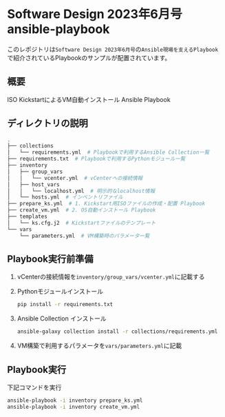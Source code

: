 # Software Design 2023年6月号 ansible-playbook

このレポジトリは`Software Design 2023年6月号`の`Ansible現場を支えるPlaybook`で紹介されているPlaybookのサンプルが配置されています。

## 概要

ISO KickstartによるVM自動インストール Ansible Playbook

## ディレクトリの説明

```bash
.
├── collections
│   └── requirements.yml  # Playbookで利用するAnsible Collection一覧
├── requirements.txt  # Playbookで利用するPythonモジュール一覧
├── inventory
│   ├── group_vars
│   │   └── vcenter.yml  # vCenterへの接続情報
│   ├── host_vars
│   │   └── localhost.yml  # 明示的なlocalhost情報
│   └── hosts.yml  # インベントリファイル
├── prepare_ks.yml  # 1. Kickstart用ISOファイルの作成・配置 Playbook
├── create_vm.yml  # 2. OS自動インストール Playbook
├── templates
│   └── ks.cfg.j2  # Kickstartファイルのテンプレート
└── vars
    └── parameters.yml  # VM構築時のパラメータ一覧
```

## Playbook実行前準備

1. vCenterの接続情報を`inventory/group_vars/vcenter.yml`に記載する

2. Pythonモジュールインストール

    ```bash
    pip install -r requirements.txt
    ```

3. Ansible Collection インストール

    ```bash
    ansible-galaxy collection install -r collections/requirements.yml
    ```

4. VM構築で利用するパラメータを`vars/parameters.yml`に記載

## Playbook実行

下記コマンドを実行

```bash
ansible-playbook -i inventory prepare_ks.yml
ansible-playbook -i inventory create_vm.yml
```
